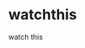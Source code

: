 watchthis
=========

watch this








































































































